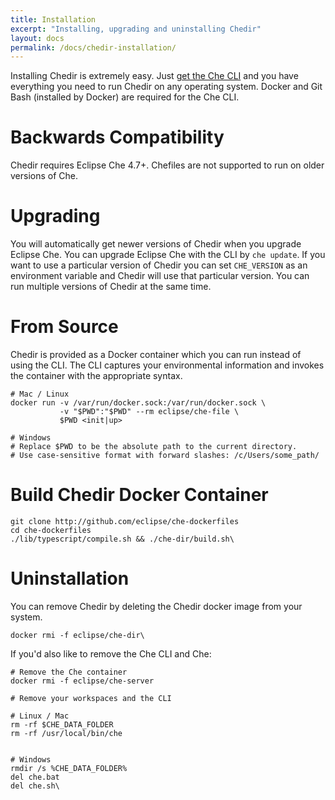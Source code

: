 ```yaml
---
title: Installation
excerpt: "Installing, upgrading and uninstalling Chedir"
layout: docs
permalink: /docs/chedir-installation/
---
```

Installing Chedir is extremely easy. Just [get the Che CLI](https://eclipse-che.readme.io/docs/che-getting-started#1-get-the-eclipse-che-cli) and you have everything you need to run Chedir on any operating system. Docker and Git Bash (installed by Docker) are required for the Che CLI.
# Backwards Compatibility  
Chedir requires Eclipse Che 4.7+. Chefiles are not supported to run on older versions of Che.
# Upgrading  
You will automatically get newer versions of Chedir when you upgrade Eclipse Che. You can upgrade Eclipse Che with the CLI by `che update`. If you want to use a particular version of Chedir you can set `CHE_VERSION` as an environment variable and Chedir will use that particular version. You can run multiple versions of Chedir at the same time.
# From Source  
Chedir is provided as a Docker container which you can run instead of using the CLI. The CLI captures your environmental information and invokes the container with the appropriate syntax.
```shell  
# Mac / Linux
docker run -v /var/run/docker.sock:/var/run/docker.sock \
           -v "$PWD":"$PWD" --rm eclipse/che-file \
           $PWD <init|up>

# Windows
# Replace $PWD to be the absolute path to the current directory.
# Use case-sensitive format with forward slashes: /c/Users/some_path/
```
# Build Chedir Docker Container
```shell  
git clone http://github.com/eclipse/che-dockerfiles
cd che-dockerfiles
./lib/typescript/compile.sh && ./che-dir/build.sh\
```

# Uninstallation  
You can remove Chedir by deleting the Chedir docker image from your system.
```shell  
docker rmi -f eclipse/che-dir\
```
If you'd also like to remove the Che CLI and Che:
```shell  
# Remove the Che container
docker rmi -f eclipse/che-server

# Remove your workspaces and the CLI

# Linux / Mac
rm -rf $CHE_DATA_FOLDER
rm -rf /usr/local/bin/che


# Windows
rmdir /s %CHE_DATA_FOLDER%
del che.bat
del che.sh\
```
